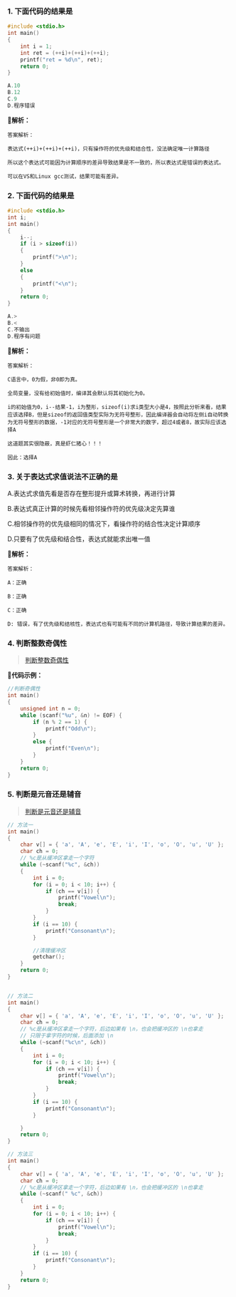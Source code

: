 ### 1. 下面代码的结果是

```c
#include <stdio.h>
int main()
{
    int i = 1;
    int ret = (++i)+(++i)+(++i);
    printf("ret = %d\n", ret);
	return 0;
}

A.10
B.12
C.9
D.程序错误
```

**🌟解析：**

```
答案解析：

表达式(++i)+(++i)+(++i)，只有操作符的优先级和结合性，没法确定唯一计算路径

所以这个表达式可能因为计算顺序的差异导致结果是不一致的，所以表达式是错误的表达式。

可以在VS和Linux gcc测试，结果可能有差异。
```



### 2. 下面代码的结果是

```c
#include <stdio.h>
int i;
int main()
{
    i--;
    if (i > sizeof(i))
    {
        printf(">\n");
    }
    else
    {
        printf("<\n");
    }
    return 0; 
}

A.>
B.<
C.不输出
D.程序有问题
```

**🌟解析：**

```
答案解析：

C语言中，0为假，非0即为真。

全局变量，没有给初始值时，编译其会默认将其初始化为0。

i的初始值为0，i--结果-1，i为整形，sizeof(i)求i类型大小是4，按照此分析来看，结果应该选择B，但是sizeof的返回值类型实际为无符号整形，因此编译器会自动将左侧i自动转换为无符号整形的数据，-1对应的无符号整形是一个非常大的数字，超过4或者8，故实际应该选择A

这道题其实很隐蔽，真是虾仁猪心！！！

因此：选择A
```



### 3. 关于表达式求值说法不正确的是

A.表达式求值先看是否存在整形提升或算术转换，再进行计算

B.表达式真正计算的时候先看相邻操作符的优先级决定先算谁

C.相邻操作符的优先级相同的情况下，看操作符的结合性决定计算顺序

D.只要有了优先级和结合性，表达式就能求出唯一值

**🌟解析：**

```
答案解析：

A：正确

B：正确

C：正确

D: 错误，有了优先级和结核性，表达式也有可能有不同的计算机路径，导致计算结果的差异。
```



### 4. 判断整数奇偶性

>[判断整数奇偶性](https://www.nowcoder.com/practice/a8b018667e274af29b5f76a6673450fc?tpId=107&&tqId=33325&rp=1&ru=/ta/beginner-programmers&qru=/ta/beginner-programmers/question-ranking)

**📝代码示例：**

```c
//判断奇偶性
int main()
{
	unsigned int n = 0;
	while (scanf("%u", &n) != EOF) {
		if (n % 2 == 1) {
			printf("Odd\n");
		}
		else {
			printf("Even\n");
		}
	}
	return 0;
}
```



### 5. 判断是元音还是辅音

>[判断是元音还是辅音](https://www.nowcoder.com/practice/7eb4df4d52c44d309081509cf52ecbc4?tpId=107&&tqId=33327&rp=1&ru=/ta/beginner-programmers&qru=/ta/beginner-programmers/question-ranking)



```c
// 方法一
int main()
{
	char v[] = { 'a', 'A', 'e', 'E', 'i', 'I', 'o', 'O', 'u', 'U' };
	char ch = 0;
	// %c是从缓冲区拿走一个字符
	while (~scanf("%c", &ch))
	{
		int i = 0;
		for (i = 0; i < 10; i++) {
			if (ch == v[i]) {
				printf("Vowel\n");
				break;
			}
		}
		if (i == 10) {
			printf("Consonant\n");
		}

		//清理缓冲区
		getchar();
	}
	return 0;
}


// 方法二
int main()
{
	char v[] = { 'a', 'A', 'e', 'E', 'i', 'I', 'o', 'O', 'u', 'U' };
	char ch = 0;
	// %c是从缓冲区拿走一个字符，后边如果有 \n，也会把缓冲区的 \n也拿走 
    // 只限于拿字符的时候，后面添加 \n
	while (~scanf("%c\n", &ch))
	{
		int i = 0;
		for (i = 0; i < 10; i++) {
			if (ch == v[i]) {
				printf("Vowel\n");
				break;
			}
		}
		if (i == 10) {
			printf("Consonant\n");
		}

	}
	return 0;
}

// 方法三
int main()
{
	char v[] = { 'a', 'A', 'e', 'E', 'i', 'I', 'o', 'O', 'u', 'U' };
	char ch = 0;
	// %c是从缓冲区拿走一个字符，后边如果有 \n，也会把缓冲区的 \n也拿走 
	while (~scanf(" %c", &ch))
	{
		int i = 0;
		for (i = 0; i < 10; i++) {
			if (ch == v[i]) {
				printf("Vowel\n");
				break;
			}
		}
		if (i == 10) {
			printf("Consonant\n");
		}
	}
	return 0;
}
```









